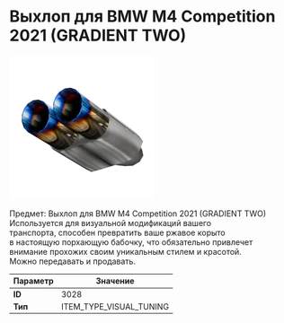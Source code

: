 # Выхлоп для BMW M4 Competition 2021 (GRADIENT TWO)

![Item Image](../img/3028.webp?raw=true)

Предмет: Выхлоп для BMW M4 Competition 2021 (GRADIENT TWO)<br>Используется для визуальной модификаций вашего<br>транспорта, способен превратить ваше ржавое корыто<br>в настоящую порхающую бабочку, что обязательно привлечет<br>внимание прохожих своим уникальным стилем и красотой.<br>Можно передавать и продавать.


| Параметр | Значение |
|----------|----------|
| **ID** | 3028 |
| **Тип** | ITEM_TYPE_VISUAL_TUNING |

